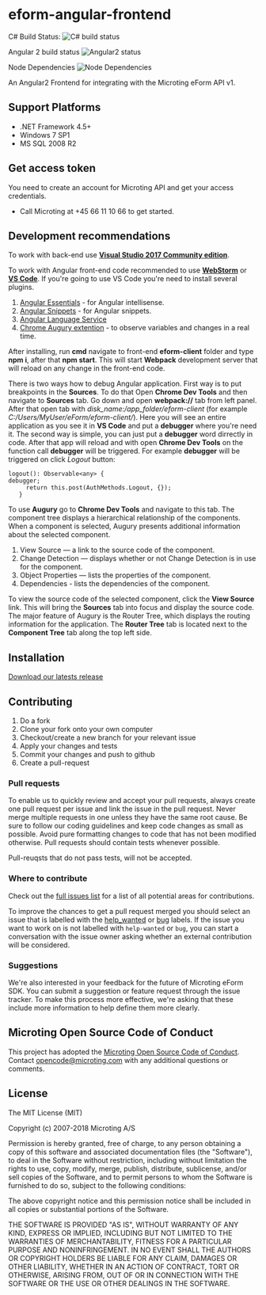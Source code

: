 # eform-angular-frontend 
C# Build Status:
![C# build status](https://microtingas2017.visualstudio.com/_apis/public/build/definitions/5f551ab2-01ab-4204-8efa-06be93328bc1/4/badge)

Angular 2 build status
![Angular2 status](https://microtingas2017.visualstudio.com/_apis/public/build/definitions/5f551ab2-01ab-4204-8efa-06be93328bc1/5/badge)

Node Dependencies
![Node Dependencies](https://david-dm.org/microting/eform-angular-frontend/eform-client.svg)

An Angular2 Frontend for integrating with the Microting eForm API v1.

## Support Platforms

 - .NET Framework 4.5+
 - Windows 7 SP1
 - MS SQL 2008 R2

## Get access token

You need to create an account for Microting API and get your access credentials.

 - Call Microting at +45 66 11 10 66 to get started.

## Development recommendations

To work with back-end use <a href="https://www.visualstudio.com/vs/community/">**Visual Studio 2017 Community edition**</a>.

To work with Angular front-end code recommended to use <a href="https://www.jetbrains.com/webstorm/">**WebStorm**</a> or <a href="https://code.visualstudio.com">**VS Code**</a>. If you're going to use VS Code you're need to install several plugins.

1. <a href="https://marketplace.visualstudio.com/items?itemName=johnpapa.angular-essentials"> Angular Essentials</a>  - for Angular intellisense.
2. <a href="https://marketplace.visualstudio.com/items?itemName=Mikael.Angular-BeastCode">Angular Snippets</a>  - for Angular snippets.
3. <a href="https://marketplace.visualstudio.com/items?itemName=johnpapa.angular-essentials"> Angular Language Service</a> 
4. <a href="https://augury.angular.io/"> Chrome Augury extention</a> - to observe variables and changes in a real time.

After installing, run **cmd** navigate to front-end **eform-client** folder and type **npm i**, after that **npm start**. This will start **Webpack** development server that will reload on any change in the front-end code.

There is two ways how to debug Angular application. 
First way is to put breakpoints in the **Sources**. To do that Open **Chrome Dev Tools** and then navigate to **Sources** tab. Go down and open **webpack://** tab from left panel. After that open tab with *disk_name:/app_folder/eform-client* (for example *C:/Users/MyUser/eForm/eform-client/*). Here you will see an entire application as you see it in **VS Code** and put a **debugger** where you're need it.
The second way is simple, you can just put a **debugger** word dirrectly in code. After that app will reload and with open **Chrome Dev Tools** on the function call **debugger** will be triggered. 
For example **debugger** will be triggered on click *Logout* button:

```
logout(): Observable<any> {
debugger;
     return this.post(AuthMethods.Logout, {});
   }
```

To use **Augury** go to **Chrome Dev Tools** and navigate to this tab. 
The component tree displays a hierarchical relationship of the components. When a component is selected, Augury presents additional information about the selected component.

1) View Source — a link to the source code of the component.
2) Change Detection — displays whether or not Change Detection is in use for the component.
3) Object Properties — lists the properties of the component.
4) Dependencies - lists the dependencies of the component.

To view the source code of the selected component, click the **View Source** link. This will bring the **Sources** tab into focus and display the source code.
The major feature of Augury is the Router Tree, which displays the routing information for the application. The **Router Tree** tab is located next to the **Component Tree** tab along the top left side.
  
  
## Installation
  
[Download our latests release](https://github.com/microting/eform-angular-frontend/releases)


## Contributing

1. Do a fork
2. Clone your fork onto your own computer
3. Checkout/create a new branch for your relevant issue
4. Apply your changes and tests
5. Commit your changes and push to github
6. Create a pull-request

### Pull requests

To enable us to quickly review and accept your pull requests, always create one pull request per issue and link the issue in the pull request. Never merge multiple requests in one unless they have the same root cause. Be sure to follow our coding guidelines and keep code changes as small as possible. Avoid pure formatting changes to code that has not been modified otherwise. Pull requests should contain tests whenever possible.

Pull-reuqsts that do not pass tests, will not be accepted.

### Where to contribute

Check out the [full issues list](https://github.com/microting/eform-angular-frontend/issues) for a list of all potential areas for contributions.

To improve the chances to get a pull request merged you should select an issue that is labelled with the [help_wanted](https://github.com/microting/eform-angular-frontend/issues?q=is%3Aissue+is%3Aopen+label%3Ahelp_wanted) or [bug](https://github.com/microting/eform-angular-frontend/issues?q=is%3Aissue+is%3Aopen+label%3Abug) labels. If the issue you want to work on is not labelled with `help-wanted` or `bug`, you can start a conversation with the issue owner asking whether an external contribution will be considered.
	
### Suggestions

We're also interested in your feedback for the future of Microting eForm SDK. You can submit a suggestion or feature request through the issue tracker. To make this process more effective, we're asking that these include more information to help define them more clearly.

## Microting Open Source Code of Conduct

This project has adopted the [Microting Open Source Code of Conduct](https://www.microting.com/microting-open-source-code-of-conduct/). Contact opencode@microting.com with any additional questions or comments.
	

## License

The MIT License (MIT)

Copyright (c) 2007-2018 Microting A/S

Permission is hereby granted, free of charge, to any person obtaining a copy
of this software and associated documentation files (the "Software"), to deal
in the Software without restriction, including without limitation the rights
to use, copy, modify, merge, publish, distribute, sublicense, and/or sell
copies of the Software, and to permit persons to whom the Software is
furnished to do so, subject to the following conditions:

The above copyright notice and this permission notice shall be included in all
copies or substantial portions of the Software.

THE SOFTWARE IS PROVIDED "AS IS", WITHOUT WARRANTY OF ANY KIND, EXPRESS OR
IMPLIED, INCLUDING BUT NOT LIMITED TO THE WARRANTIES OF MERCHANTABILITY,
FITNESS FOR A PARTICULAR PURPOSE AND NONINFRINGEMENT. IN NO EVENT SHALL THE
AUTHORS OR COPYRIGHT HOLDERS BE LIABLE FOR ANY CLAIM, DAMAGES OR OTHER
LIABILITY, WHETHER IN AN ACTION OF CONTRACT, TORT OR OTHERWISE, ARISING FROM,
OUT OF OR IN CONNECTION WITH THE SOFTWARE OR THE USE OR OTHER DEALINGS IN THE
SOFTWARE.

